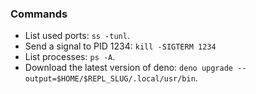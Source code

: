 ### Commands
- List used ports: `ss -tunl`.
- Send a signal to PID 1234: `kill -SIGTERM 1234`
- List processes: `ps -A`.
- Download the latest version of deno: `deno upgrade --output=$HOME/$REPL_SLUG/.local/usr/bin`.
